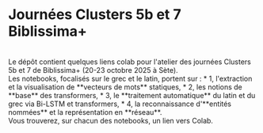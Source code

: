 # Journées Clusters 5b et 7 Biblissima+
<br>
Le dépôt contient quelques liens colab pour l'atelier des journées Clusters 5b et 7 de Biblissima+ (20-23 octobre 2025 à Sète).
<br>
Les notebooks, focalisés sur le grec et le latin, portent sur :
* 1, l'extraction et la visualisation de **vecteurs de mots** statiques,
* 2, les notions de **base** des transformers,
* 3, le **traitement automatique** du latin et du grec via Bi-LSTM et transformers,
* 4, la reconnaissance d'**entités nommées** et la représentation en **réseau**.
<br>
Vous trouverez, sur chacun des notebooks, un lien vers Colab.
